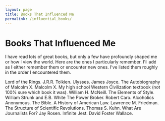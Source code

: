 ```yaml
---
layout: page
title: Books That Influenced Me
permalink: /influential_books/
---
```

# Books That Influenced Me

I have read lots of great books, but only a few have profoundly shaped me or how I view the world. Here are the ones I particularly remember. I'll add as I either remember them or encounter new ones. I've listed them roughly in the order I encountered them.

Lord of the Rings. J.R.R. Tolkien.
Ulysses. James Joyce.
The Autobiography of Malcolm X. Malcolm X.
My high school Western Civilization textbook (not 100% sure which book it was). William H. McNeill.
The Elements of Style. William Strunk and E.B. White
The Power Broker. Robert Caro.
Alcoholics Anonymous.
The Bible.
A History of American Law. Lawrence M. Friedman.
The Structure of Scientific Revolutions. Thomas S. Kuhn.
What Are Journalists For? Jay Rosen.
Infinite Jest. David Foster Wallace.
